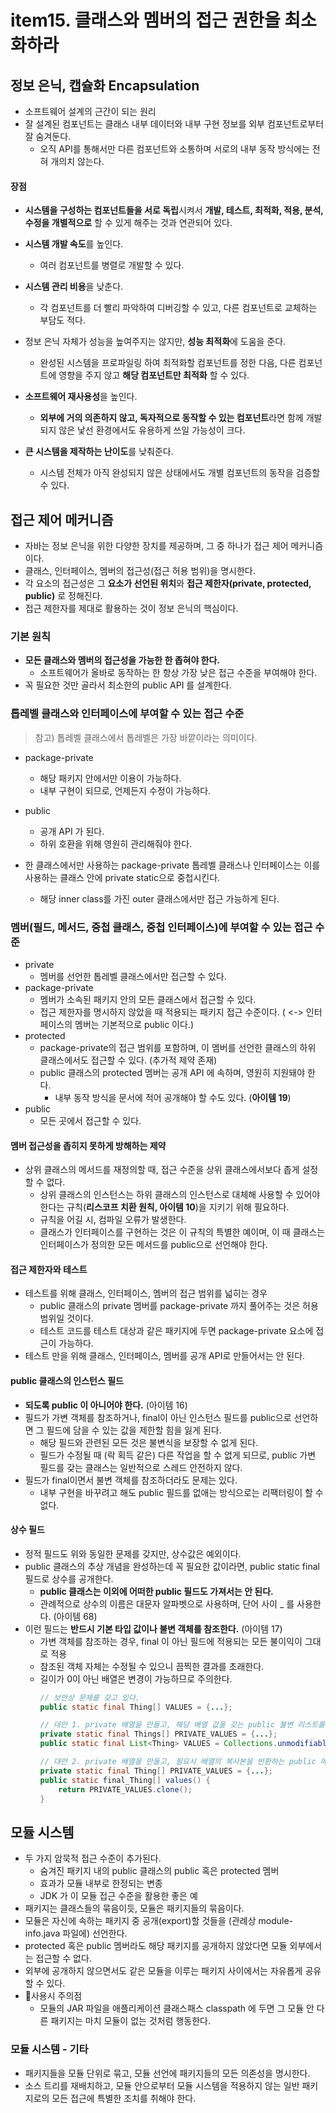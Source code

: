 # item15. 클래스와 멤버의 접근 권한을 최소화하라

## 정보 은닉, 캡슐화 Encapsulation
- 소프트웨어 설계의 근간이 되는 원리
- 잘 설계된 컴포넌트는 클래스 내부 데이터와 내부 구현 정보를 외부 컴포넌트로부터 잘 숨겨둔다.
  - 오직 API를 통해서만 다른 컴포넌트와 소통하며 서로의 내부 동작 방식에는 전혀 개의치 않는다.

#### 장점
- **시스템을 구성하는 컴포넌트들을 서로 독립**시켜서 **개발, 테스트, 최적화, 적용, 분석, 수정을 개별적으로** 할 수 있게 해주는 것과 연관되어 있다.

- **시스템 개발 속도**를 높인다.
  - 여러 컴포넌트를 병렬로 개발할 수 있다.
- **시스템 관리 비용**을 낮춘다.
  - 각 컴포넌트를 더 빨리 파악하여 디버깅할 수 있고, 다른 컴포넌트로 교체하는 부담도 적다.
- 정보 은닉 자체가 성능을 높여주지는 않지만, **성능 최적화**에 도움을 준다.
  - 완성된 시스템을 프로파일링 하여 최적화할 컴포넌트를 정한 다음, 다른 컴포넌트에 영향을 주지 않고 **해당 컴포넌트만 최적화** 할 수 있다.
- **소프트웨어 재사용성**을 높인다.
    - **외부에 거의 의존하지 않고, 독자적으로 동작할 수 있는 컴포넌트**라면 함께 개발되지 않은 낯선 환경에서도 유용하게 쓰일 가능성이 크다.
- **큰 시스템을 제작하는 난이도**를 낮춰준다.
    - 시스템 전체가 아직 완성되지 않은 상태에서도 개별 컴포넌트의 동작을 검증할 수 있다.

## 접근 제어 메커니즘
- 자바는 정보 은닉을 위한 다양한 장치를 제공하며, 그 중 하나가 접근 제어 메커니즘이다.
- 클래스, 인터페이스, 멤버의 접근성(접근 허용 범위)을 명시한다.
- 각 요소의 접근성은 그 **요소가 선언된 위치**와 **접근 제한자(private, protected, public)** 로 정해진다.
- 접근 제한자를 제대로 활용하는 것이 정보 은닉의 핵심이다.

### 기본 원칙
- **모든 클래스와 멤버의 접근성을 가능한 한 좁혀야 한다.**
   - 소프트웨어가 올바로 동작하는 한 항상 가장 낮은 접근 수준을 부여해야 한다.
 - 꼭 필요한 것만 골라서 최소한의 public API 를 설계한다.

### 톱레벨 클래스와 인터페이스에 부여할 수 있는 접근 수준
> 참고) 톱레벨 클래스에서 톱레벨은 가장 바깥이라는 의미이다.
- package-private
    - 해당 패키지 안에서만 이용이 가능하다.
    - 내부 구현이 되므로, 언제든지 수정이 가능하다.
- public
    - 공개 API 가 된다.
    - 하위 호환을 위해 영원히 관리해줘야 한다.

- 한 클래스에서만 사용하는 package-private 톱레벨 클래스나 인터페이스는 이를 사용하는 클래스 안에 private static으로 중첩시킨다.
    - 해당 inner class를 가진 outer 클래스에서만 접근 가능하게 된다.

### 멤버(필드, 메서드, 중첩 클래스, 중첩 인터페이스)에 부여할 수 있는 접근 수준
- private
    - 멤버를 선언한 톱레벨 클래스에서만 접근할 수 있다.
- package-private
    - 멤버가 소속된 패키지 안의 모든 클래스에서 접근할 수 있다.
    - 접근 제한자를 명시하지 않았을 때 적용되는 패키지 접근 수준이다. ( <-> 인터페이스의 멤버는 기본적으로 public 이다.)
- protected
    - package-private의 접근 범위를 포함하며, 이 멤버를 선언한 클래스의 하위 클래스에서도 접근할 수 있다. (추가적 제약 존재)
    - public 클래스의 protected 멤버는 공개 API 에 속하며, 영원히 지원돼야 한다.
        - 내부 동작 방식을 문서에 적어 공개해야 할 수도 있다. (**아이템 19**)
- public
    - 모든 곳에서 접근할 수 있다.

#### 멤버 접근성을 좁히지 못하게 방해하는 제약
- 상위 클래스의 메서드를 재정의할 때, 접근 수준을 상위 클래스에서보다 좁게 설정할 수 없다.
    - 상위 클래스의 인스턴스는 하위 클래스의 인스턴스로 대체해 사용할 수 있어야 한다는 규칙(**리스코프 치환 원칙, 아이템 10**)을 지키기 위해 필요하다.
    - 규칙을 어길 시, 컴파일 오류가 발생한다.
    - 클래스가 인터페이스를 구현하는 것은 이 규칙의 특별한 예이며, 이 때 클래스는 인터페이스가 정의한 모든 메서드를 public으로 선언해야 한다.

#### 접근 제한자와 테스트
- 테스트를 위해 클래스, 인터페이스, 멤버의 접근 범위를 넓히는 경우
    - public 클래스의 private 멤버를 package-private 까지 풀어주는 것은 허용 범위일 것이다.
    - 테스트 코드를 테스트 대상과 같은 패키지에 두면 package-private 요소에 접근이 가능하다.
- 테스트 만을 위해 클래스, 인터페이스, 멤버를 공개 API로 만들어서는 안 된다.

#### public 클래스의 인스턴스 필드
- **되도록 public 이 아니어야 한다.** (아이템 16)
- 필드가 가변 객체를 참조하거나, final이 아닌 인스턴스 필드를 public으로 선언하면 그 필드에 담을 수 있는 값을 제한할 힘을 잃게 된다.
    - 해당 필드와 관련된 모든 것은 불변식을 보장할 수 없게 된다.
    - 필드가 수정될 때 (락 획득 같은) 다른 작업을 할 수 없게 되므로, public 가변 필드를 갖는 클래스는 일반적으로 스레드 안전하지 않다.
- 필드가 final이면서 불변 객체를 참조하더라도 문제는 있다.
    - 내부 구현을 바꾸려고 해도 public 필드를 없애는 방식으로는 리팩터링이 할 수 없다.

#### 상수 필드
- 정적 필드도 위와 동일한 문제를 갖지만, 상수값은 예외이다.
- public 클래스의 추상 개념을 완성하는데 꼭 필요한 값이라면, public static final 필드로 상수를 공개한다.
    - **public 클래스는 이외에 어떠한 public 필드도 가져서는 안 된다.**
    - 관례적으로 상수의 이름은 대문자 알파벳으로 사용하며, 단어 사이 _ 를 사용한다. (아이템 68)
- 이런 필드는 **반드시 기본 타입 값이나 불변 객체를 참조한다.** (아이템 17)
    - 가변 객체를 참조하는 경우, final 이 아닌 필드에 적용되는 모든 불이익이 그대로 적용
    - 참조된 객체 자체는 수정될 수 있으니 끔찍한 결과를 초래한다.
    - 길이가 0이 아닌 배열은 변경이 가능하므로 주의한다.
        ```java
        // 보안상 문제를 갖고 있다.
        public static final Thing[] VALUES = {...};

        // 대안 1. private 배열을 만들고, 해당 배열 값을 갖는 public 불변 리스트를 추가한다.
        private static final Things[] PRIVATE_VALUES = {...};
        public static final List<Thing> VALUES = Collections.unmodifiableList(Arrays.asList(PRIVATE_VALUES));

        // 대안 2. private 배열을 만들고, 필요시 배열의 복사본을 반환하는 public 메서드 활용(방어적 복사)
        private static final Thing[] PRIVATE_VALUES = {...};
        public static final_Thing[] values() {
            return PRIVATE_VALUES.clone();
        }
        ```

## 모듈 시스템
- 두 가지 암묵적 접근 수준이 추가된다.
    - 숨겨진 패키지 내의 public 클래스의 public 혹은 protected 멤버
    - 효과가 모듈 내부로 한정되는 변종
    - JDK 가 이 모듈 접근 수준을 활용한 좋은 예
- 패키지는 클래스들의 묶음이듯, 모듈은 패키지들의 묶음이다.
- 모듈은 자신에 속하는 패키지 중 공개(export)할 것들을 (관례상 module-info.java 파일에) 선언한다.
- protected 혹은 public 멤버라도 해당 패키지를 공개하지 않았다면 모듈 외부에서는 접근할 수 없다.
- 외부에 공개하지 않으면서도 같은 모듈을 이루는 패키지 사이에서는 자유롭게 공유할 수 있다.
- 📍사용시 주의점
    - 모듈의 JAR 파일을 애플리케이션 클래스패스 classpath 에 두면 그 모듈 안 다른 패키지는 마치 모듈이 없는 것처럼 행동한다.

### 모듈 시스템 - 기타
- 패키지들을 모듈 단위로 묶고, 모듈 선언에 패키지들의 모든 의존성을 명시한다.
- 소스 트리를 재배치하고, 모듈 안으로부터 모듈 시스템을 적용하지 않는 일반 패키지로의 모든 접근에 특별한 조치를 취해야 한다.


